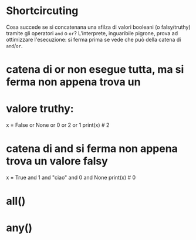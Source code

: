 # Shortcircuting

Cosa succede se si concatenana una sfilza di valori booleani (o falsy/truthy) tramite gli operatori `and` o `or`? L'interprete, inguaribile pigrone, prova ad ottimizzare l'esecuzione: si ferma prima se vede che può della catena di `and`/`or`.

# catena di or non esegue tutta, ma si ferma non appena trova un 
# valore truthy:
x = False or None or 0 or 2 or 1
print(x) # 2


# catena di and si ferma non appena trova un valore falsy

x = True and 1 and "ciao" and 0 and None 
print(x) # 0


# all()
# any()


